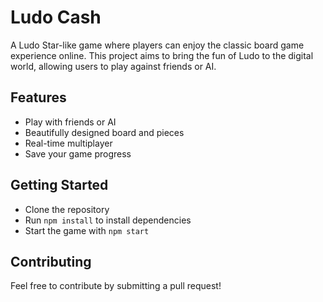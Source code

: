 # Ludo Cash

A Ludo Star-like game where players can enjoy the classic board game experience online. This project aims to bring the fun of Ludo to the digital world, allowing users to play against friends or AI.

## Features
- Play with friends or AI
- Beautifully designed board and pieces
- Real-time multiplayer
- Save your game progress

## Getting Started
- Clone the repository
- Run `npm install` to install dependencies
- Start the game with `npm start`

## Contributing
Feel free to contribute by submitting a pull request!
